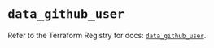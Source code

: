 # `data_github_user`

Refer to the Terraform Registry for docs: [`data_github_user`](https://registry.terraform.io/providers/integrations/github/5.45.0/docs/data-sources/user).
